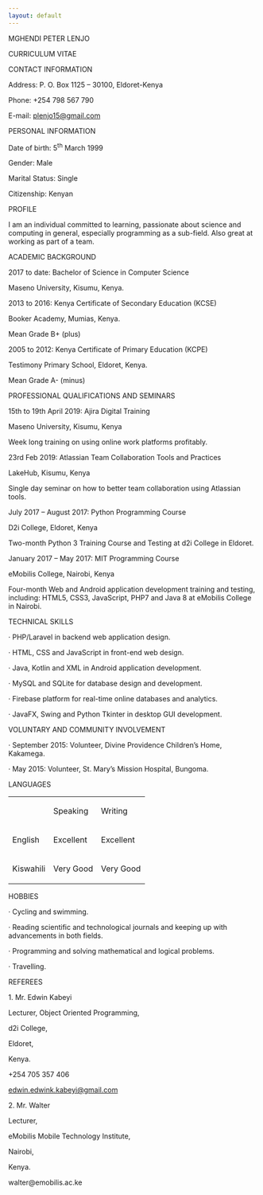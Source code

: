 ```yaml
---
layout: default
---
```


<p>MGHENDI PETER LENJO </p>

<p>CURRICULUM VITAE</p>

<p>CONTACT INFORMATION</p>

<p>Address: P. O. Box 1125 – 30100, Eldoret-Kenya</p>

<p>Phone: +254 798 567 790</p>

<p>E-mail: <a href="mailto:plenjo15@gmail.com">plenjo15@gmail.com</a></p>

<p>PERSONAL INFORMATION</p>

<p>Date of birth: 5<sup>th</sup> March 1999</p>

<p>Gender: Male</p>

<p>Marital Status: Single</p>

<p>Citizenship: Kenyan</p>

<p>PROFILE</p>

<p>I am an individual committed to learning, passionate about science and computing in general, especially programming as a sub-field. Also great at working as part of a team.</p>

<p>ACADEMIC BACKGROUND</p>

<p>2017 to date: Bachelor of Science in Computer Science</p>

<p>Maseno University, Kisumu, Kenya.</p>

<p>2013 to 2016: Kenya Certificate of Secondary Education (KCSE)</p>

<p>Booker Academy, Mumias, Kenya.</p>

<p>Mean Grade B+ (plus)</p>

<p>2005 to 2012: Kenya Certificate of Primary Education (KCPE)</p>

<p>Testimony Primary School, Eldoret, Kenya.</p>

<p>Mean Grade A- (minus)</p>

<p>PROFESSIONAL QUALIFICATIONS AND SEMINARS</p>

<p>15th to 19th April 2019: Ajira Digital Training</p>

<p>Maseno University, Kisumu, Kenya</p>

<p>Week long training on using online work platforms profitably.</p>

<p>23rd Feb 2019: Atlassian Team Collaboration Tools and Practices</p>

<p>LakeHub, Kisumu, Kenya</p>

<p>Single day seminar on how to better team collaboration using Atlassian tools.</p>

<p>July 2017 – August 2017: Python Programming Course</p>

<p>D2i College, Eldoret, Kenya</p>

<p>Two-month Python 3 Training Course and Testing at d2i College in Eldoret.</p>

<p>January 2017 – May 2017: MIT Programming Course</p>

<p>eMobilis College, Nairobi, Kenya</p>

<p>Four-month Web and Android application development training and testing, including: HTML5, CSS3, JavaScript, PHP7 and Java 8 at eMobilis College in Nairobi.</p>

<p>TECHNICAL SKILLS</p>

<p>· PHP/Laravel in backend web application design.</p>

<p>· HTML, CSS and JavaScript in front-end web design.</p>

<p>· Java, Kotlin and XML in Android application development.</p>

<p>· MySQL and SQLite for database design and development.</p>

<p>· Firebase platform for real-time online databases and analytics.</p>

<p>· JavaFX, Swing and Python Tkinter in desktop GUI development.</p>

<p>VOLUNTARY AND COMMUNITY INVOLVEMENT</p>

<p>· September 2015: Volunteer, Divine Providence Children’s Home, Kakamega.</p>

<p>· May 2015: Volunteer, St. Mary’s Mission Hospital, Bungoma.</p>

<p>LANGUAGES </p>

<table cellspacing="0" cellpadding="8" ><colgroup><col ><col ><col ></colgroup>
<tbody>
<tr ><td valign="top" ></td>
<td valign="top" ><p>Speaking</p></td>
<td valign="top" ><p>Writing</p></td>
</tr>

<tr ><td valign="top" ><p>English</p></td>
<td valign="top" ><p>Excellent</p></td>
<td valign="top" ><p>Excellent</p></td>
</tr>

<tr ><td valign="top" ><p>Kiswahili</p></td>
<td valign="top" ><p>Very Good</p></td>
<td valign="top" ><p>Very Good</p></td>
</tr>

</tbody>
</table>

<p>HOBBIES</p>

<p>· Cycling and swimming.</p>

<p>· Reading scientific and technological journals and keeping up with advancements in both fields.</p>

<p>· Programming and solving mathematical and logical problems.</p>

<p>· Travelling.</p>

<p>REFEREES </p>

<p>1. Mr. Edwin Kabeyi</p>

<p>Lecturer, Object Oriented Programming,</p>

<p>d2i College,</p>

<p>Eldoret,</p>

<p>Kenya.</p>

<p>+254 705 357 406</p>

<p><a href="mailto:edwin.edwink.kabeyi@gmail.com">edwin.edwink.kabeyi@gmail.com</a></p>

<p>2. Mr. Walter</p>

<p>Lecturer,</p>

<p>eMobilis Mobile Technology Institute,</p>

<p>Nairobi,</p>

<p>Kenya.</p>

<p>walter@emobilis.ac.ke</p>
